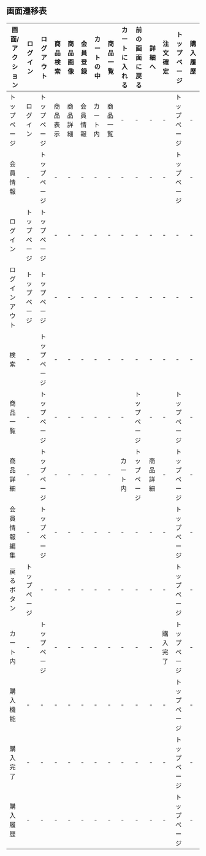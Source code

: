 ## 画面遷移表

|画面/アクション|ログイン|ログアウト|商品検索|商品画像|会員登録|カートの中|商品一覧|カートに入れる|前の画面に戻る|詳細へ|注文確定|トップページ|購入履歴|
|-----------------|-------|---------|-------|-------|-------|---------|-------|-------------|------------|------|------|-----------|-|
|トップページ|ログイン|トップページ|商品表示|商品詳細|会員情報|カート内|商品一覧|-|-|-|-|トップページ|-|
|会員情報|-|トップページ|-|-|-|-|-|-|-|-|-|トップページ|-|
|ログイン|トップページ|トップページ|-|-|-|-|-|-|-|-|-|-|-|トップページ|-|
|ログインアウト|トップページ|トップページ|-|-|-|-|-|-|-|-|-|-|-|トップページ|-|
|検索|-|トップページ|-|-|-|-|-|-|-|-|-|-|-|トップページ|-|
|商品一覧|-|トップページ|-|-|-|-|-|-|トップページ|-|-|トップページ|-|
|商品詳細|-|トップページ|-|-|-|-|-|カート内|トップページ|商品詳細|-|トップページ|-|
|会員情報編集|-|トップページ|-|-|-|-|-|-|-|-|-|トップページ|-|
|戻るボタン|トップページ|-|-|-|-|-|-|-|-|-|-|トップページ|-|
|カート内|-|トップページ|-|-|-|-|-|-|-|-|購入完了|トップページ|-|
|購入機能|-|-|-|-|-|-|-|-|-|-|-|トップページ|-|
|購入完了|-|-|-|-|-|-|-|-|-|-|-|トップページ|-|
|購入履歴|-|-|-|-|-|-|-|-|-|-|-|トップページ|-|
